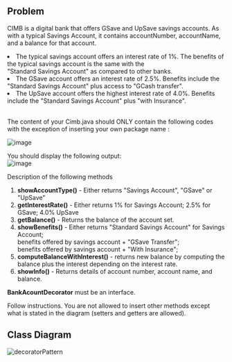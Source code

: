 ## Problem

CIMB is a digital bank that offers GSave and UpSave savings accounts.   As with a typical Savings Account, it contains accountNumber, accountName, and a balance for that account.

<li>The typical savings account offers an interest rate of 1%.
The benefits of the typical savings account is the same with the <br>"Standard Savings Account" as compared to other banks.

<li>The GSave account offers an interest rate of 2.5%.
Benefits include the "Standard Savings Account" plus access to "GCash transfer".

<li>The UpSave account offers the highest interest rate of 4.0%.
Benefits include the "Standard Savings Account" plus "with Insurance".


<br>The content of your Cimb.java should ONLY contain the following codes with the exception of inserting your own package name :

![image](https://github.com/ramos-jm/decoratorPattern/assets/127398189/ddd61edd-0a09-48f5-8d9d-6c79069cad1c)

You should display the following output:<br>
![image](https://github.com/ramos-jm/decoratorPattern/assets/127398189/67f24d2c-0d58-4106-b552-ec00355b20d2)

Description of the following methods<br>

1. <b>showAccountType()</b> - Either returns "Savings Account", "GSave" or "UpSave"
2. <b>getInterestRate()</b> - Either returns 1% for Savings Account; 2.5% for GSave; 4.0% UpSave
3. <b>getBalance()</b> - Returns the balance of the account set.
4. <b>showBenefits()</b> - Either returns "Standard Savings Account" for Savings Account; 
<br>benefits offered by savings account + "GSave Transfer";
<br>benefits offered by savings account + "With Insurance";
5. <b>computeBalanceWithInterest()</b> - returns new balance by computing the balance plus the interest depending on the interest rate.
6. <b>showInfo()</b> - Returns details of account number, account name, and balance.

<b>BankAcountDecorator</b> must be an interface.<br>


Follow instructions.  You are not allowed to insert other methods except what is stated in the diagram (setters and getters are allowed).<br>

## Class Diagram
![decoratorPattern](https://github.com/ramos-jm/decoratorPattern/assets/127398189/748b9fd8-5592-44e3-a551-9559d73cfa5f)
